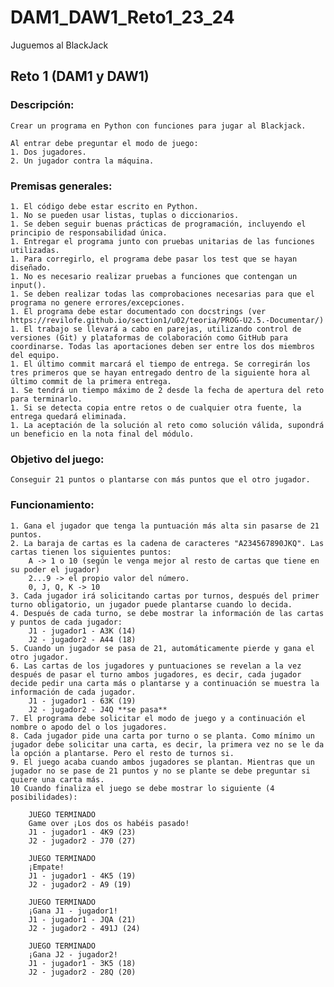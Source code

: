 # DAM1_DAW1_Reto1_23_24
Juguemos al BlackJack

## Reto 1 (DAM1 y DAW1)

### Descripción:
```
Crear un programa en Python con funciones para jugar al Blackjack.

Al entrar debe preguntar el modo de juego:
1. Dos jugadores.
2. Un jugador contra la máquina.
```

### Premisas generales:
```
1. El código debe estar escrito en Python.
1. No se pueden usar listas, tuplas o diccionarios.
1. Se deben seguir buenas prácticas de programación, incluyendo el principio de responsabilidad única.
1. Entregar el programa junto con pruebas unitarias de las funciones utilizadas.
1. Para corregirlo, el programa debe pasar los test que se hayan diseñado.
1. No es necesario realizar pruebas a funciones que contengan un input().
1. Se deben realizar todas las comprobaciones necesarias para que el programa no genere errores/excepciones.
1. El programa debe estar documentado con docstrings (ver https://revilofe.github.io/section1/u02/teoria/PROG-U2.5.-Documentar/)
1. El trabajo se llevará a cabo en parejas, utilizando control de versiones (Git) y plataformas de colaboración como GitHub para coordinarse. Todas las aportaciones deben ser entre los dos miembros del equipo.
1. El último commit marcará el tiempo de entrega. Se corregirán los tres primeros que se hayan entregado dentro de la siguiente hora al último commit de la primera entrega.
1. Se tendrá un tiempo máximo de 2 desde la fecha de apertura del reto para terminarlo.
1. Si se detecta copia entre retos o de cualquier otra fuente, la entrega quedará eliminada.
1. La aceptación de la solución al reto como solución válida, supondrá un beneficio en la nota final del módulo.
```

### Objetivo del juego:
	Conseguir 21 puntos o plantarse con más puntos que el otro jugador.

### Funcionamiento:
	1. Gana el jugador que tenga la puntuación más alta sin pasarse de 21 puntos.
	2. La baraja de cartas es la cadena de caracteres "A234567890JKQ". Las cartas tienen los siguientes puntos:
		A -> 1 o 10 (según le venga mejor al resto de cartas que tiene en su poder el jugador)
		2...9 -> el propio valor del número.
		0, J, Q, K -> 10
	3. Cada jugador irá solicitando cartas por turnos, después del primer turno obligatorio, un jugador puede plantarse cuando lo decida.
	4. Después de cada turno, se debe mostrar la información de las cartas y puntos de cada jugador:
		J1 - jugador1 - A3K (14)
		J2 - jugador2 - A44 (18)
	5. Cuando un jugador se pasa de 21, automáticamente pierde y gana el otro jugador.
	6. Las cartas de los jugadores y puntuaciones se revelan a la vez después de pasar el turno ambos jugadores, es decir, cada jugador decide pedir una carta más o plantarse y a continuación se muestra la información de cada jugador.
		J1 - jugador1 - 63K (19)
		J2 - jugador2 - J4Q **se pasa**
	7. El programa debe solicitar el modo de juego y a continuación el nombre o apodo del o los jugadores.
	8. Cada jugador pide una carta por turno o se planta. Como mínimo un jugador debe solicitar una carta, es decir, la primera vez no se le da la opción a plantarse. Pero el resto de turnos si.
	9. El juego acaba cuando ambos jugadores se plantan. Mientras que un jugador no se pase de 21 puntos y no se plante se debe preguntar si quiere una carta más.
	10 Cuando finaliza el juego se debe mostrar lo siguiente (4 posibilidades):

		JUEGO TERMINADO
		Game over ¡Los dos os habéis pasado!
		J1 - jugador1 - 4K9 (23)
		J2 - jugador2 - J70 (27)

		JUEGO TERMINADO
		¡Empate!
		J1 - jugador1 - 4K5 (19)
		J2 - jugador2 - A9 (19)
    
		JUEGO TERMINADO
		¡Gana J1 - jugador1!
		J1 - jugador1 - JQA (21)
		J2 - jugador2 - 491J (24)

		JUEGO TERMINADO
		¡Gana J2 - jugador2!
		J1 - jugador1 - 3K5 (18)
		J2 - jugador2 - 28Q (20)

